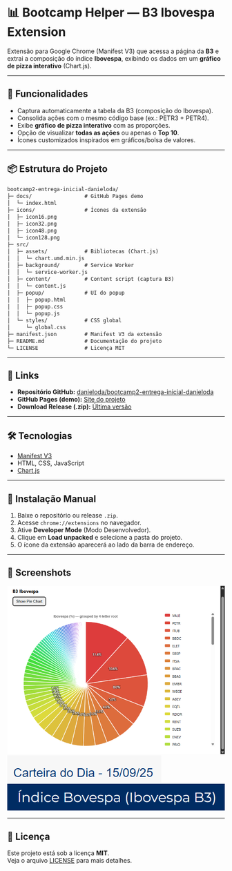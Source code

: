  # 📊 Bootcamp Helper — B3 Ibovespa Extension

Extensão para Google Chrome (Manifest V3) que acessa a página da **B3** e extrai a composição do índice **Ibovespa**, exibindo os dados em um **gráfico de pizza interativo** (Chart.js).

---

## 🚀 Funcionalidades
- Captura automaticamente a tabela da B3 (composição do Ibovespa).
- Consolida ações com o mesmo código base (ex.: PETR3 + PETR4).
- Exibe **gráfico de pizza interativo** com as proporções.
- Opção de visualizar **todas as ações** ou apenas o **Top 10**.
- Ícones customizados inspirados em gráficos/bolsa de valores.

---

## 📦 Estrutura do Projeto
```text
bootcamp2-entrega-inicial-danieloda/
├─ docs/                 # GitHub Pages demo
│  └─ index.html
├─ icons/                # Ícones da extensão
│  ├─ icon16.png
│  ├─ icon32.png
│  ├─ icon48.png
│  └─ icon128.png
├─ src/
│  ├─ assets/            # Bibliotecas (Chart.js)
│  │  └─ chart.umd.min.js
│  ├─ background/        # Service Worker
│  │  └─ service-worker.js
│  ├─ content/           # Content script (captura B3)
│  │  └─ content.js
│  ├─ popup/             # UI do popup
│  │  ├─ popup.html
│  │  ├─ popup.css
│  │  └─ popup.js
│  └─ styles/            # CSS global
│     └─ global.css
├─ manifest.json         # Manifest V3 da extensão
├─ README.md             # Documentação do projeto
└─ LICENSE               # Licença MIT
```

---

## 🔗 Links

- **Repositório GitHub:** [danieloda/bootcamp2-entrega-inicial-danieloda](https://github.com/danieloda/bootcamp2-entrega-inicial-danieloda)  
- **GitHub Pages (demo):** [Site do projeto](https://danieloda.github.io/bootcamp2-entrega-inicial-danieloda/)  
- **Download Release (.zip):** [Última versão](https://github.com/danieloda/bootcamp2-entrega-inicial-danieloda/releases)  

---

## 🛠️ Tecnologias
- [Manifest V3](https://developer.chrome.com/docs/extensions/mv3/)  
- HTML, CSS, JavaScript  
- [Chart.js](https://www.chartjs.org/)  

---

## 🧩 Instalação Manual
1. Baixe o repositório ou release `.zip`.  
2. Acesse `chrome://extensions` no navegador.  
3. Ative **Developer Mode** (Modo Desenvolvedor).  
4. Clique em **Load unpacked** e selecione a pasta do projeto.  
5. O ícone da extensão aparecerá ao lado da barra de endereço.  

---

## 📸 Screenshots
![Ibovespa gráfico](docs/img/piechart.png)  
![Data da carteira](docs/img/date_example.png)  
![Página B3](docs/img/ibovespa.png)    

---

## 📜 Licença
Este projeto está sob a licença **MIT**.  
Veja o arquivo [LICENSE](LICENSE) para mais detalhes.